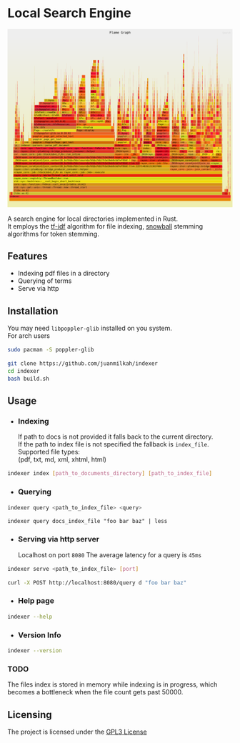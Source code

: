 # Local Search Engine

![Flamegraph](flamegraph.svg)

A search engine for local directories implemented in Rust.  
It employs the [tf-idf](https://en.wikipedia.org/wiki/Tf%E2%80%93idf) algorithm for file indexing, [snowball](https://snowballstem.org/) stemming algorithms for token stemming.

## Features

- Indexing pdf files in a directory
- Querying of terms
- Serve via http

## Installation

You may need `libpoppler-glib` installed on you system.  
For arch users

```bash
sudo pacman -S poppler-glib
```

```bash
git clone https://github.com/juanmilkah/indexer
cd indexer
bash build.sh
```

## Usage

- ### Indexing
  If path to docs is not provided it falls back to the current directory.  
  If the path to index file is not specified the fallback is `index_file`.  
  Supported file types:  
  (pdf, txt, md, xml, xhtml, html)

```bash
indexer index [path_to_documents_directory] [path_to_index_file]
```

- ### Querying

```bash
indexer query <path_to_index_file> <query>
```

```console
indexer query docs_index_file "foo bar baz" | less
```

- ### Serving via http server
  Localhost on port `8080`
  The average latency for a query is `45ms`

```bash
indexer serve <path_to_index_file> [port]
```

```bash
curl -X POST http://localhost:8080/query d "foo bar baz"
```

- ### Help page

```bash
indexer --help
```

- ### Version Info

```bash
indexer --version
```

### TODO

The files index is stored in memory while indexing is in progress,
which becomes a bottleneck when the file count gets past 50000.

## Licensing

The project is licensed under the [GPL3 License](LICENSE)
